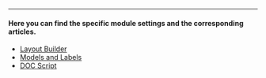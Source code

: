 ---

#### Here you can find the specific module settings and the corresponding articles.

- [Layout Builder](/doc2/modules/layout-builder/)
- [Models and Labels](/doc2/modules/models-and-labels/)
- [DOC Script](/doc2/modules/doc-script/)

